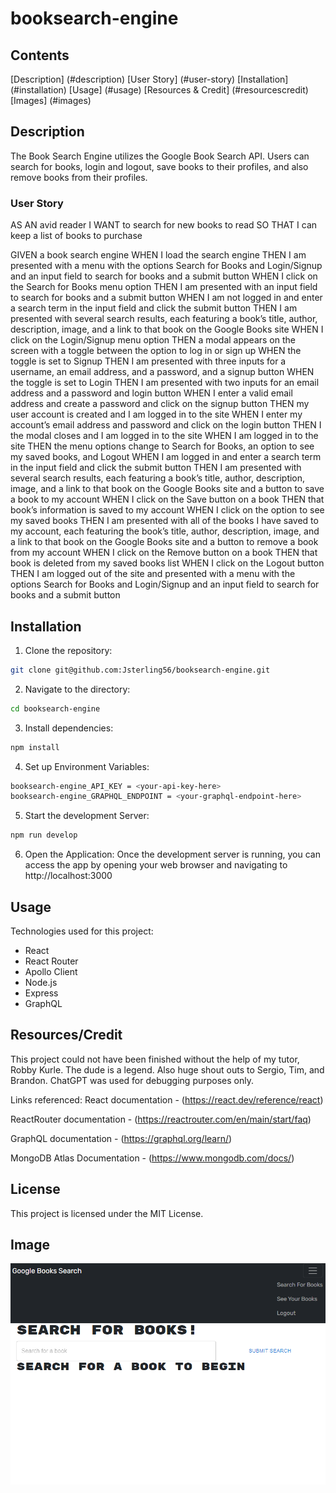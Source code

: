 # booksearch-engine

## Contents
[Description] (#description)
[User Story] (#user-story)
[Installation] (#installation)
[Usage] (#usage)
[Resources & Credit] (#resourcescredit)
[Images] (#images)

## Description
The Book Search Engine utilizes the Google Book Search API. Users can search for books, login and logout, save books to their profiles, and also remove books from their profiles. 

### User Story
AS AN avid reader
I WANT to search for new books to read
SO THAT I can keep a list of books to purchase

GIVEN a book search engine
WHEN I load the search engine
THEN I am presented with a menu with the options Search for Books and Login/Signup and an input field to search for books and a submit button
WHEN I click on the Search for Books menu option
THEN I am presented with an input field to search for books and a submit button
WHEN I am not logged in and enter a search term in the input field and click the submit button
THEN I am presented with several search results, each featuring a book’s title, author, description, image, and a link to that book on the Google Books site
WHEN I click on the Login/Signup menu option
THEN a modal appears on the screen with a toggle between the option to log in or sign up
WHEN the toggle is set to Signup
THEN I am presented with three inputs for a username, an email address, and a password, and a signup button
WHEN the toggle is set to Login
THEN I am presented with two inputs for an email address and a password and login button
WHEN I enter a valid email address and create a password and click on the signup button
THEN my user account is created and I am logged in to the site
WHEN I enter my account’s email address and password and click on the login button
THEN I the modal closes and I am logged in to the site
WHEN I am logged in to the site
THEN the menu options change to Search for Books, an option to see my saved books, and Logout
WHEN I am logged in and enter a search term in the input field and click the submit button
THEN I am presented with several search results, each featuring a book’s title, author, description, image, and a link to that book on the Google Books site and a button to save a book to my account
WHEN I click on the Save button on a book
THEN that book’s information is saved to my account
WHEN I click on the option to see my saved books
THEN I am presented with all of the books I have saved to my account, each featuring the book’s title, author, description, image, and a link to that book on the Google Books site and a button to remove a book from my account
WHEN I click on the Remove button on a book
THEN that book is deleted from my saved books list
WHEN I click on the Logout button
THEN I am logged out of the site and presented with a menu with the options Search for Books and Login/Signup and an input field to search for books and a submit button  

## Installation
1. Clone the repository: 
```bash
git clone git@github.com:Jsterling56/booksearch-engine.git
```

2. Navigate to the directory:
```bash
cd booksearch-engine
```

3. Install dependencies:
```bash
npm install
```

4. Set up Environment Variables:
```bash
booksearch-engine_API_KEY = <your-api-key-here>
booksearch-engine_GRAPHQL_ENDPOINT = <your-graphql-endpoint-here>
```

5. Start the development Server:
```bash
npm run develop
```

6. Open the Application:
Once the development server is running, you can access the app by opening your web browser and navigating to http://localhost:3000

## Usage
Technologies used for this project:
 - React
 - React Router
 - Apollo Client
 - Node.js
 - Express
 - GraphQL

## Resources/Credit
This project could not have been finished without the help of my tutor, Robby Kurle. The dude is a legend. 
Also huge shout outs to Sergio, Tim, and Brandon.
ChatGPT was used for debugging purposes only.

Links referenced:
React documentation - 
(https://react.dev/reference/react)

ReactRouter documentation - 
(https://reactrouter.com/en/main/start/faq) 

GraphQL documentation - 
(https://graphql.org/learn/) 

MongoDB Atlas Documentation - 
(https://www.mongodb.com/docs/) 

## License 
This project is licensed under the MIT License.

## Image
![Image of Deployed App](image.png)